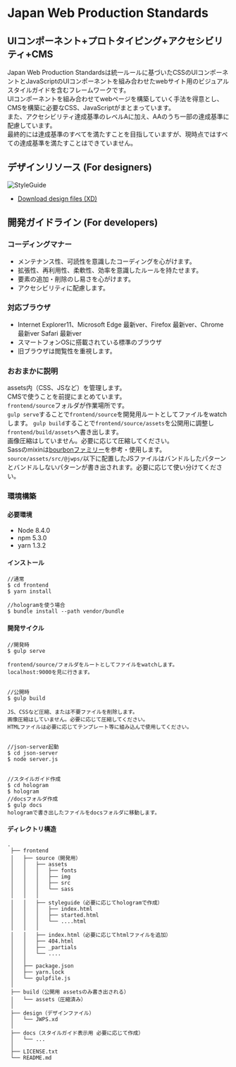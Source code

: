 # Japan Web Production Standards


## UIコンポーネント+プロトタイピング+アクセシビリティ+CMS

Japan Web Production Standardsは統一ルールに基づいたCSSのUIコンポーネントとJavaScriptのUIコンポーネントを組み合わせたwebサイト用のビジュアルスタイルガイドを含むフレームワークです。   
UIコンポーネントを組み合わせてwebページを構築していく手法を得意とし、CMSを構築に必要なCSS、JavaScriptがまとまっています。   
また、アクセシビリティ達成基準のレベルAに加え、AAのうち一部の達成基準に配慮しています。   
最終的には達成基準のすべてを満たすことを目指していますが、現時点ではすべての達成基準を満たすことはできていません。


## デザインリソース (For designers)

![StyleGuide](https://tamshow.github.io/jwps/assets/img/dummy/style-guide.png)

 -  [Download design files (XD)](https://github.com/tamshow/jwps/blob/master/design/JWPS.xd)
  
  
## 開発ガイドライン (For developers)


### コーディングマナー
 - メンテナンス性、可読性を意識したコーディングを心がけます。
 - 拡張性、再利用性、柔軟性、効率を意識したルールを持たせます。
 - 要素の追加・削除のし易さを心がけます。
 - アクセシビリティに配慮します。


### 対応ブラウザ

 - Internet Explorer11、Microsoft Edge 最新ver、Firefox 最新ver、Chrome 最新ver Safari 最新ver
 - スマートフォンOSに搭載されている標準のブラウザ
 - 旧ブラウザは閲覧性を重視します。


### おおまかに説明
assets内（CSS、JSなど）を管理します。   
CMSで使うことを前提にまとめています。   
`frontend/source`フォルダが作業場所です。   
`gulp serve`することで`frontend/source`を開発用ルートとしてファイルをwatchします。
`gulp build`することで`frontend/source/assets`を公開用に調整し`frontend/build/assets`へ書き出します。   
画像圧縮はしていません。必要に応じて圧縮してください。   
Sassのmixinは[bourbonファミリー](https://www.bourbon.io/)を参考・使用します。   
`source/assets/src/@jwps/`以下に配置したJSファイルはバンドルしたパターンとバンドルしないパターンが書き出されます。必要に応じて使い分けてください。 

### 環境構築

#### 必要環境
- Node 8.4.0
- npm 5.3.0
- yarn 1.3.2


#### インストール
```
//通常
$ cd frontend
$ yarn install

//hologramを使う場合
$ bundle install --path vendor/bundle
```

#### 開発サイクル

```
//開発時
$ gulp serve

frontend/source/フォルダをルートとしてファイルをwatchします。
localhost:9000を見に行きます。


//公開時
$ gulp build

JS、CSSなど圧縮、または不要ファイルを削除します。
画像圧縮はしていません。必要に応じて圧縮してください。
HTMLファイルは必要に応じてテンプレート等に組み込んで使用してください。


//json-server起動
$ cd json-server
$ node server.js


//スタイルガイド作成
$ cd hologram
$ hologram
//docsフォルダ作成
$ gulp docs
hologramで書き出したファイルをdocsフォルダに移動します。

```


#### ディレクトリ構造

```
.
 ├── frontend
 │   ├── source（開発用）
 │   │   ├── assets
 │   │   │   ├── fonts
 │   │   │   ├── img
 │   │   │   ├── src
 │   │   │   └── sass
 │   │   │
 │   │   ├── styleguide（必要に応じてhologramで作成）
 │   │   │   ├── index.html
 │   │   │   ├── started.html
 │   │   │   └── ....html
 │   │   │
 │   │   ├── index.html（必要に応じてhtmlファイルを追加）
 │   │   ├── 404.html
 │   │   ├── _partials
 │   │   └── ....
 │   │
 │   ├── package.json
 │   ├── yarn.lock
 │   └── gulpfile.js
 │
 ├── build（公開用 assetsのみ書き出される）
 │   └── assets（圧縮済み）
 │
 ├── design（デザインファイル）
 │   └── JWPS.xd
 │
 ├── docs（スタイルガイド表示用 必要に応じて作成）
 │   └── ...
 │
 ├── LICENSE.txt
 └── README.md
```
